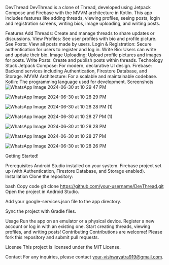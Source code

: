 DevThread
DevThread is a clone of Thread, developed using Jetpack Compose and Firebase with the MVVM architecture in Kotlin. This app includes features like adding threads, viewing profiles, seeing posts, login and registration screens, writing bios, image uploading, and writing posts.

Features
Add Threads: Create and manage threads to share updates or discussions.
View Profiles: See user profiles with bio and profile picture.
See Posts: View all posts made by users.
Login & Registration: Secure authentication for users to register and log in.
Write Bio: Users can write and update their bio.
Image Uploading: Upload profile pictures and images for posts.
Write Posts: Create and publish posts within threads.
Technology Stack
Jetpack Compose: For modern, declarative UI design.
Firebase: Backend services including Authentication, Firestore Database, and Storage.
MVVM Architecture: For a scalable and maintainable codebase.
Kotlin: The programming language used for development.
Screenshots
![WhatsApp Image 2024-06-30 at 10 29 47 PM](https://github.com/Yatra052/DevThread/assets/108984857/1150113c-c8d6-4bfb-b266-5f70c735cdb8)


![WhatsApp Image 2024-06-30 at 10 28 29 PM](https://github.com/Yatra052/DevThread/assets/108984857/3a4102b5-1bde-448d-8d04-395533c064f9)


![WhatsApp Image 2024-06-30 at 10 28 28 PM (1)](https://github.com/Yatra052/DevThread/assets/108984857/15919434-c270-4112-b8e5-2604f31c7868)




![WhatsApp Image 2024-06-30 at 10 28 27 PM (1)](https://github.com/Yatra052/DevThread/assets/108984857/2c0d2e47-7d16-4942-a771-47867d70fd21)




![WhatsApp Image 2024-06-30 at 10 28 28 PM](https://github.com/Yatra052/DevThread/assets/108984857/73b6f7a3-a263-4d3f-8c1f-1abceff4c0f6)






![WhatsApp Image 2024-06-30 at 10 28 27 PM](https://github.com/Yatra052/DevThread/assets/108984857/655a9a99-7cc4-451d-920b-13f5d80a99f6)






![WhatsApp Image 2024-06-30 at 10 28 26 PM](https://github.com/Yatra052/DevThread/assets/108984857/bc094703-f511-4333-ad99-cbd5d2677730)


Getting Started!


Prerequisites
Android Studio installed on your system.
Firebase project set up (with Authentication, Firestore Database, and Storage enabled).
Installation
Clone the repository:

bash
Copy code
git clone https://github.com/your-username/DevThread.git
Open the project in Android Studio.

Add your google-services.json file to the app directory.

Sync the project with Gradle files.

Usage
Run the app on an emulator or a physical device.
Register a new account or log in with an existing one.
Start creating threads, viewing profiles, and writing posts!
Contributing
Contributions are welcome! Please fork this repository and submit pull requests.

License
This project is licensed under the MIT License.

Contact
For any inquiries, please contact your-vishwayatra919@gmail.com.

